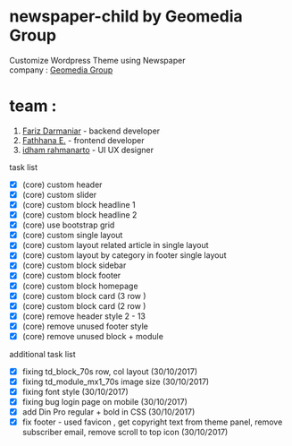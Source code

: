 # newspaper-child by Geomedia Group
Customize Wordpress Theme using Newspaper<br />
company : [Geomedia Group](https://geomedia.id/)

# team :
1. [Fariz Darmaniar](https://www.linkedin.com/in/haromy/) - backend developer
2. [Fathhana E.](https://www.linkedin.com/in/fathhana-euclidea/) - frontend developer
3. [idham rahmanarto](https://www.linkedin.com/in/idham-rahmanarto-1257a348/) - UI UX designer

task list
- [x] \(core) custom header
- [x] \(core) custom slider
- [x] \(core) custom block headline 1
- [x] \(core) custom block headline 2
- [x] \(core) use bootstrap grid
- [x] \(core) custom single layout
- [x] \(core) custom layout related article in single layout
- [x] \(core) custom layout by category in footer single layout
- [x] \(core) custom block sidebar
- [x] \(core) custom block footer
- [x] \(core) custom block homepage
- [x] \(core) custom block card (3 row )
- [x] \(core) custom block card (2 row )
- [x] \(core) remove header style 2 - 13
- [x] \(core) remove unused footer style
- [x] \(core) remove unused block + module

additional task list
- [x] fixing td_block_70s  row, col layout (30/10/2017)
- [x] fixing td_module_mx1_70s image size (30/10/2017)
- [x] fixing font style (30/10/2017)
- [x] fixing bug login page on mobile (30/10/2017)
- [x] add Din Pro regular + bold in CSS (30/10/2017)
- [x] fix footer - used favicon , get copyright text from theme panel, remove subscriber email, remove scroll to top icon (30/10/2017)
